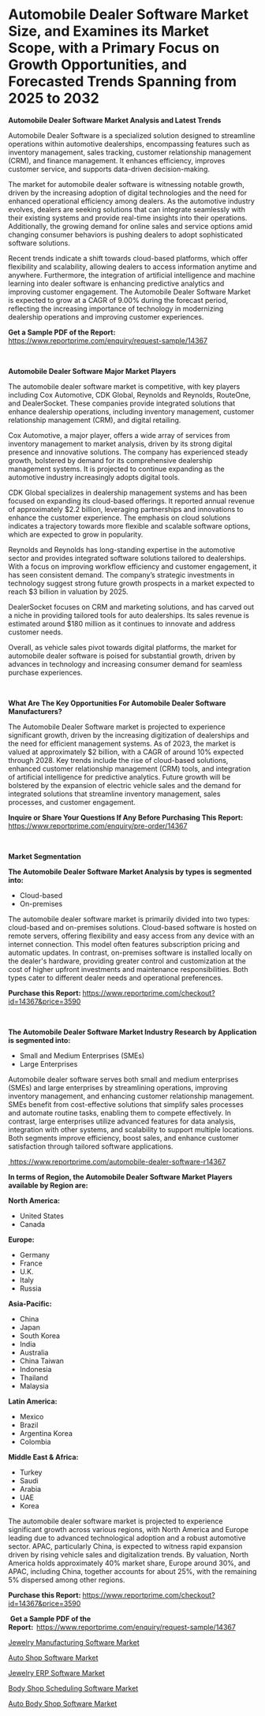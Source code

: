 <p><h1>Automobile Dealer Software Market Size, and Examines its Market Scope, with a Primary Focus on Growth Opportunities, and Forecasted Trends Spanning from 2025 to 2032</h1></p><p><strong>Automobile Dealer Software Market Analysis and Latest Trends</strong></p>
<p><p>Automobile Dealer Software is a specialized solution designed to streamline operations within automotive dealerships, encompassing features such as inventory management, sales tracking, customer relationship management (CRM), and finance management. It enhances efficiency, improves customer service, and supports data-driven decision-making.</p><p>The market for automobile dealer software is witnessing notable growth, driven by the increasing adoption of digital technologies and the need for enhanced operational efficiency among dealers. As the automotive industry evolves, dealers are seeking solutions that can integrate seamlessly with their existing systems and provide real-time insights into their operations. Additionally, the growing demand for online sales and service options amid changing consumer behaviors is pushing dealers to adopt sophisticated software solutions.</p><p>Recent trends indicate a shift towards cloud-based platforms, which offer flexibility and scalability, allowing dealers to access information anytime and anywhere. Furthermore, the integration of artificial intelligence and machine learning into dealer software is enhancing predictive analytics and improving customer engagement. The Automobile Dealer Software Market is expected to grow at a CAGR of 9.00% during the forecast period, reflecting the increasing importance of technology in modernizing dealership operations and improving customer experiences.</p></p>
<p><strong>Get a Sample PDF of the Report:&nbsp;</strong> <a href="https://www.reportprime.com/enquiry/request-sample/14367?utm_campaign=1899&utm_medium=2&utm_source=Github&utm_content=ia&utm_term=20032025&utm_id=automobile-dealer-software">https://www.reportprime.com/enquiry/request-sample/14367</a></p>
<p>&nbsp;</p>
<p><strong>Automobile Dealer Software Major Market Players</strong></p>
<p><p>The automobile dealer software market is competitive, with key players including Cox Automotive, CDK Global, Reynolds and Reynolds, RouteOne, and DealerSocket. These companies provide integrated solutions that enhance dealership operations, including inventory management, customer relationship management (CRM), and digital retailing.</p><p>Cox Automotive, a major player, offers a wide array of services from inventory management to market analysis, driven by its strong digital presence and innovative solutions. The company has experienced steady growth, bolstered by demand for its comprehensive dealership management systems. It is projected to continue expanding as the automotive industry increasingly adopts digital tools.</p><p>CDK Global specializes in dealership management systems and has been focused on expanding its cloud-based offerings. It reported annual revenue of approximately $2.2 billion, leveraging partnerships and innovations to enhance the customer experience. The emphasis on cloud solutions indicates a trajectory towards more flexible and scalable software options, which are expected to grow in popularity.</p><p>Reynolds and Reynolds has long-standing expertise in the automotive sector and provides integrated software solutions tailored to dealerships. With a focus on improving workflow efficiency and customer engagement, it has seen consistent demand. The company’s strategic investments in technology suggest strong future growth prospects in a market expected to reach $3 billion in valuation by 2025.</p><p>DealerSocket focuses on CRM and marketing solutions, and has carved out a niche in providing tailored tools for auto dealerships. Its sales revenue is estimated around $180 million as it continues to innovate and address customer needs.</p><p>Overall, as vehicle sales pivot towards digital platforms, the market for automobile dealer software is poised for substantial growth, driven by advances in technology and increasing consumer demand for seamless purchase experiences.</p></p>
<p>&nbsp;</p>
<p><strong>What Are The Key Opportunities For Automobile Dealer Software Manufacturers?</strong></p>
<p><p>The Automobile Dealer Software market is projected to experience significant growth, driven by the increasing digitization of dealerships and the need for efficient management systems. As of 2023, the market is valued at approximately $2 billion, with a CAGR of around 10% expected through 2028. Key trends include the rise of cloud-based solutions, enhanced customer relationship management (CRM) tools, and integration of artificial intelligence for predictive analytics. Future growth will be bolstered by the expansion of electric vehicle sales and the demand for integrated solutions that streamline inventory management, sales processes, and customer engagement.</p></p>
<p><strong>Inquire or Share Your Questions If Any Before Purchasing This Report:</strong> <a href="https://www.reportprime.com/enquiry/pre-order/14367?utm_campaign=1899&utm_medium=2&utm_source=Github&utm_content=ia&utm_term=20032025&utm_id=automobile-dealer-software">https://www.reportprime.com/enquiry/pre-order/14367</a></p>
<p>&nbsp;</p>
<p><strong>Market Segmentation</strong></p>
<p><strong>The Automobile Dealer Software Market Analysis by types is segmented into:</strong></p>
<p><ul><li>Cloud-based</li><li>On-premises</li></ul></p>
<p><p>The automobile dealer software market is primarily divided into two types: cloud-based and on-premises solutions. Cloud-based software is hosted on remote servers, offering flexibility and easy access from any device with an internet connection. This model often features subscription pricing and automatic updates. In contrast, on-premises software is installed locally on the dealer's hardware, providing greater control and customization at the cost of higher upfront investments and maintenance responsibilities. Both types cater to different dealer needs and operational preferences.</p></p>
<p><strong>Purchase this Report:&nbsp;</strong><a href="https://www.reportprime.com/checkout?id=14367&price=3590&utm_campaign=1899&utm_medium=2&utm_source=Github&utm_content=ia&utm_term=20032025&utm_id=automobile-dealer-software">https://www.reportprime.com/checkout?id=14367&price=3590</a></p>
<p>&nbsp;</p>
<p><strong>The Automobile Dealer Software Market Industry Research by Application is segmented into:</strong></p>
<p><ul><li>Small and Medium Enterprises (SMEs)</li><li>Large Enterprises</li></ul></p>
<p><p>Automobile dealer software serves both small and medium enterprises (SMEs) and large enterprises by streamlining operations, improving inventory management, and enhancing customer relationship management. SMEs benefit from cost-effective solutions that simplify sales processes and automate routine tasks, enabling them to compete effectively. In contrast, large enterprises utilize advanced features for data analysis, integration with other systems, and scalability to support multiple locations. Both segments improve efficiency, boost sales, and enhance customer satisfaction through tailored software applications.</p></p>
<p><a href="https://www.reportprime.com/automobile-dealer-software-r14367?utm_campaign=1899&utm_medium=2&utm_source=Github&utm_content=ia&utm_term=20032025&utm_id=automobile-dealer-software">&nbsp;https://www.reportprime.com/automobile-dealer-software-r14367</a></p>
<p><strong>In terms of Region, the Automobile Dealer Software Market Players available by Region are:</strong></p>
<p>
    <p> <strong> North America: </strong>
        <ul>
            <li>United States</li>
            <li>Canada</li>
        </ul>
        </p> 
    <p> <strong> Europe: </strong>
        <ul>
            <li>Germany</li>
            <li>France</li>
            <li>U.K.</li>
            <li>Italy</li>
            <li>Russia</li>
        </ul>
        </p> 
    <p> <strong> Asia-Pacific: </strong>
        <ul>
            <li>China</li>
            <li>Japan</li>
            <li>South Korea</li>
            <li>India</li>
            <li>Australia</li>
            <li>China Taiwan</li>
            <li>Indonesia</li>
            <li>Thailand</li>
            <li>Malaysia</li>
        </ul>
        </p> 
    <p> <strong> Latin America: </strong>
        <ul>
            <li>Mexico</li>
            <li>Brazil</li>
            <li>Argentina Korea</li>
            <li>Colombia</li>
        </ul>
        </p> 
    <p> <strong> Middle East & Africa: </strong>
        <ul>
            <li>Turkey</li>
            <li>Saudi</li>
            <li>Arabia</li>
            <li>UAE</li>
            <li>Korea</li>
        </ul>
    </p>
    </p>
<p><p>The automobile dealer software market is projected to experience significant growth across various regions, with North America and Europe leading due to advanced technological adoption and a robust automotive sector. APAC, particularly China, is expected to witness rapid expansion driven by rising vehicle sales and digitalization trends. By valuation, North America holds approximately 40% market share, Europe around 30%, and APAC, including China, together accounts for about 25%, with the remaining 5% dispersed among other regions.</p></p>
<p><strong>Purchase this Report: </strong><a href="https://www.reportprime.com/checkout?id=14367&price=3590&utm_campaign=1899&utm_medium=2&utm_source=Github&utm_content=ia&utm_term=20032025&utm_id=automobile-dealer-software">https://www.reportprime.com/checkout?id=14367&price=3590</a></p>
<p>&nbsp;<strong>Get a Sample PDF of the Report:&nbsp;&nbsp;</strong><a href="https://www.reportprime.com/enquiry/request-sample/14367?utm_campaign=1899&utm_medium=2&utm_source=Github&utm_content=ia&utm_term=20032025&utm_id=automobile-dealer-software">https://www.reportprime.com/enquiry/request-sample/14367</a></p>
<p><strong></strong></p>
<p><p><a href="https://github.com/rogetspate12/Market-Research-Report-List-1/blob/main/jewelry-manufacturing-software-market.md?utm_campaign=1899&utm_medium=2&utm_source=Github&utm_content=ia&utm_term=20032025&utm_id=automobile-dealer-software">Jewelry Manufacturing Software Market</a></p><p><a href="https://github.com/nxauwedaroui2/Market-Research-Report-List-1/blob/main/auto-shop-software-market.md?utm_campaign=1899&utm_medium=2&utm_source=Github&utm_content=ia&utm_term=20032025&utm_id=automobile-dealer-software">Auto Shop Software Market</a></p><p><a href="https://github.com/ranewknaller/Market-Research-Report-List-1/blob/main/jewelry-erp-software-market.md?utm_campaign=1899&utm_medium=2&utm_source=Github&utm_content=ia&utm_term=20032025&utm_id=automobile-dealer-software">Jewelry ERP Software Market</a></p><p><a href="https://github.com/sahoolipko6f/Market-Research-Report-List-1/blob/main/body-shop-scheduling-software-market.md?utm_campaign=1899&utm_medium=2&utm_source=Github&utm_content=ia&utm_term=20032025&utm_id=automobile-dealer-software">Body Shop Scheduling Software Market</a></p><p><a href="https://github.com/iontahoehlct/Market-Research-Report-List-1/blob/main/auto-body-shop-software-market.md?utm_campaign=1899&utm_medium=2&utm_source=Github&utm_content=ia&utm_term=20032025&utm_id=automobile-dealer-software">Auto Body Shop Software Market</a></p></p>